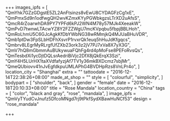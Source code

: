 +++
images_ipfs = [  
  "QmYhk7GZzGDgstE5ZL2AnFtsinzs8vEwU8CYDAGFzCg1xE",
  "QmPmxSd9n1odfwgQH2wvKZmxKYyPGWbkgzsLTrXD2uAfsS",
  "QmcR4rZoarwhDA9PY7YPFd6kPJ2WN4M78y57MJk4XeeakW",
  "QmPvD7twnwLTAcwYZ8Y2FZZWgU7mcKVpqbu5fbpjBBLHoh",
  "QmRoLhmU5C6GJcAgkKfDbYWbNG38wRMmjkQ4MJUaBHuVDR",
  "Qmb1ptDw3FpSLbHDFhXsvrP1rvxrQk1euq5hHuJdKfgqcs",
  "Qmbrv8LEgrMyRLrgfUfZXb23ork3z2jV7PJ7xVa8X7yX3G",
  "QmV7hQ8mGbmmAuBUkywuaFQhFg4rd4pMoFse8PEFoRvsQs",
  "QmTesbdXi1ycDjtDQLsrAedriBiVjc2DfX8jQkErqX3Szi",
  "QmY4H5LUrHX1taXVdfafyzjAf7TV1y36mkBXDcmz7sbjMr",
  "QmeQUbiovv41nJvEgfdkpuUMLAPhG4BVDHpRzs8VnLPr4o",
]
location_city = "Shanghai"
extra = ""
tattoodate = "2016-12-14T22:38:26+08:00"
made_at_shop = ""
style = [
  "colourful",
  "simplicity",
]
bodypart = [
  "shoulder",
  "back",
]
gender = "female"
date = "2016-12-18T20:10:33+08:00"
title = "Rose Mandala"
location_country = "China"
tags = [
  "color",
  "black and gray",
  "rose",
  "mandala",
]
image_ipfs = "QmVyTYudCvJnufz5DfcoMNgd7rj9tPkfSydXBawHuNCf53"
design = "rose_mandala"

+++
